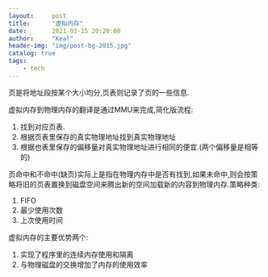 ```yaml
---
layout:     post
title:      "虚拟内存"
date:       2021-03-15 20:20:00
author:     "Keal"
header-img: "img/post-bg-2015.jpg"
catalog: true
tags:
    - tech
---
```


页是将地址段按某个大小均分,页表则记录了页的一些信息.

虚拟内存到物理内存的翻译是通过MMU来完成,简化版流程:

1. 找到对应页表.
2. 根据页表里保存的真实物理地址找到真实物理地址
3. 根据也表里保存的偏移量对真实物理地址进行相同的便宜.(两个偏移量是相等的)

页命中和不命中(缺页)实际上是指在物理内存中是否有找到,如果未命中,则会按策略将旧的页表置换到磁盘空间来腾出新的空间加载新的内容到物理内存.策略种类:

1. FIFO
2. 最少使用次数
3. 上次使用时间

虚拟内存的主要优势两个:

1. 实现了程序里的连续内存使用和隔离
2. 与物理磁盘的交换增加了内存的使用效率

